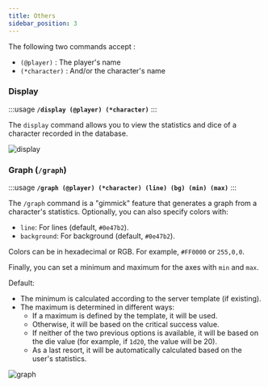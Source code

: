 ```yaml
---
title: Others
sidebar_position: 3
---
```


The following two commands accept :
- `(@player)` : The player's name
- `(*character)` : And/or the character's name

### Display

:::usage
**`/display (@player) (*character)`**
:::

The `display` command allows you to view the statistics and dice of a character recorded in the database. 

![display](/assets/rolls/db/display_ex.png)

### Graph (`/graph`)

:::usage
**`/graph (@player) (*character) (line) (bg) (min) (max)`**
:::

The `/graph` command is a "gimmick" feature that generates a graph from a character's statistics. 
Optionally, you can also specify colors with:
- `line`: For lines (default, `#0e47b2`).
- `background`: For background (default, `#0e47b2`).

Colors can be in hexadecimal or RGB. For example, `#FF0000` or `255,0,0`.

Finally, you can set a minimum and maximum for the axes with `min` and `max`.

Default:
- The minimum is calculated according to the server template (if existing).
- The maximum is determined in different ways:
   - If a maximum is defined by the template, it will be used.
   - Otherwise, it will be based on the critical success value.
   - If neither of the two previous options is available, it will be based on the die value (for example, if `1d20`, the value will be 20).
   - As a last resort, it will be automatically calculated based on the user's statistics.

![graph](/assets/graph.jpg)
